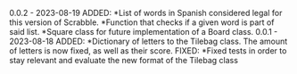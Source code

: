 0.0.2 - 2023-08-19
ADDED:
*List of words in Spanish considered legal for this version of Scrabble. 
*Function that checks if a given word is part of said list.
*Square class for future implementation of a Board class.
0.0.1 - 2023-08-18
ADDED:
*Dictionary of letters to the Tilebag class. The amount of letters is now fixed, as well as their score.
FIXED:
*Fixed tests in order to stay relevant and evaluate the new format of the Tilebag class
